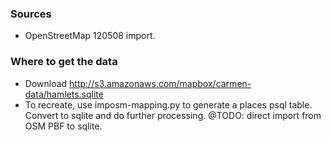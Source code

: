 ### Sources

- OpenStreetMap 120508 import.

### Where to get the data

- Download http://s3.amazonaws.com/mapbox/carmen-data/hamlets.sqlite
- To recreate, use imposm-mapping.py to generate a places psql table.
  Convert to sqlite and do further processing.
  @TODO: direct import from OSM PBF to sqlite.

